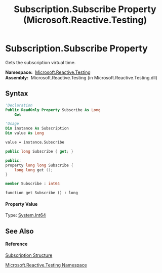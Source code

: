 ﻿---
title: Subscription.Subscribe Property  (Microsoft.Reactive.Testing)
TOCTitle: Subscribe Property
ms:assetid: P:Microsoft.Reactive.Testing.Subscription.Subscribe
ms:mtpsurl: https://msdn.microsoft.com/en-us/library/microsoft.reactive.testing.subscription.subscribe(v=VS.103)
ms:contentKeyID: 36069453
ms.date: 06/28/2011
mtps_version: v=VS.103
f1_keywords:
- Microsoft.Reactive.Testing.Subscription.get_Subscribe
- Microsoft.Reactive.Testing.Subscription.Subscribe
dev_langs:
- CSharp
- JScript
- VB
- FSharp
- c++
---

# Subscription.Subscribe Property

Gets the subscription virtual time.

**Namespace:**  [Microsoft.Reactive.Testing](hh212009\(v=vs.103\).md)  
**Assembly:**  Microsoft.Reactive.Testing (in Microsoft.Reactive.Testing.dll)

## Syntax

``` vb
'Declaration
Public ReadOnly Property Subscribe As Long
    Get
```

``` vb
'Usage
Dim instance As Subscription
Dim value As Long

value = instance.Subscribe
```

``` csharp
public long Subscribe { get; }
```

``` c++
public:
property long long Subscribe {
    long long get ();
}
```

``` fsharp
member Subscribe : int64
```

``` jscript
function get Subscribe () : long
```

#### Property Value

Type: [System.Int64](https://msdn.microsoft.com/en-us/library/6yy583ek)  

## See Also

#### Reference

[Subscription Structure](hh229527\(v=vs.103\).md)

[Microsoft.Reactive.Testing Namespace](hh212009\(v=vs.103\).md)

